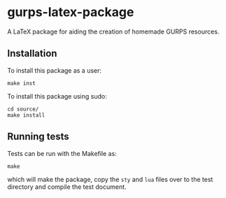 # gurps-latex-package
A LaTeX package for aiding the creation of homemade GURPS resources.

## Installation
To install this package as a user:

    make inst
    
To install this package using sudo:

    cd source/
    make install
    
## Running tests

Tests can be run with the Makefile as:

    make

which will make the package, copy the `sty` and `lua` files over to the test
directory and compile the test document.
